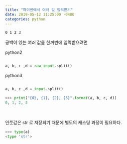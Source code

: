 ```yaml
---
title: "파이썬에서 여러 값 입력받기"
date: 2019-05-12 11:25:00 -0400
categories: python
---
```


`0 1 2 3`

공백이 있는 여러 값을 한꺼번에 입력받으려면

python2

```python

a, b, c ,d = raw_input.split()

```  
  

python3
```python

a, b, c ,d = input.split() 

```  

```python
>>> print("{0}, {1}, {2}, {3}".format(a, b, c, d))
0, 1, 2, 3
``` 

<br/>

인풋값은 str 로 저장되기 때문에 별도의 캐스팅 과정이 필요하다.             
```python
>>> type(a)
<type 'str'>

```

